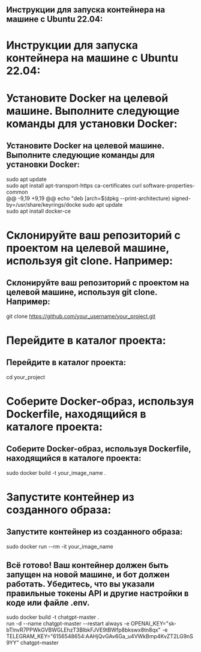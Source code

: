 ## Инструкции для запуска контейнера на машине с Ubuntu 22.04:  
# Инструкции для запуска контейнера на машине с Ubuntu 22.04:  

# Установите Docker на целевой машине. Выполните следующие команды для установки Docker:  
## Установите Docker на целевой машине. Выполните следующие команды для установки Docker:  

sudo apt update  
sudo apt install apt-transport-https ca-certificates curl software-properties-common  
@@ -9,19 +9,19 @@ echo "deb [arch=$(dpkg --print-architecture) signed-by=/usr/share/keyrings/docke
sudo apt update  
sudo apt install docker-ce  

# Склонируйте ваш репозиторий с проектом на целевой машине, используя git clone. Например:  
## Склонируйте ваш репозиторий с проектом на целевой машине, используя git clone. Например:  

git clone https://github.com/your_username/your_project.git  

# Перейдите в каталог проекта:  
## Перейдите в каталог проекта:  

cd your_project  

# Соберите Docker-образ, используя Dockerfile, находящийся в каталоге проекта:  
## Соберите Docker-образ, используя Dockerfile, находящийся в каталоге проекта:  

sudo docker build -t your_image_name .  

# Запустите контейнер из созданного образа:  
## Запустите контейнер из созданного образа:  

sudo docker run --rm -it your_image_name  
## Всё готово! Ваш контейнер должен быть запущен на новой машине, и бот должен работать. Убедитесь, что вы указали правильные токены API и другие настройки в коде или файле .env.  
  
  
 sudo docker build -t chatgpt-master .  
 run -d --name chatgpt-master --restart always -e OPENAI_KEY="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" -e  TELEGRAM_KEY="6156548654:AAHjQvGAv6Ga_u4VWkBmp4KvZT2LG9nS9YY" chatgpt-master 
